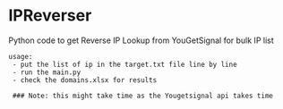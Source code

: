 # IPReverser
Python code to get Reverse IP Lookup from YouGetSignal for bulk IP list

```
usage: 
 - put the list of ip in the target.txt file line by line
 - run the main.py 
 - check the domains.xlsx for results
 
 ### Note: this might take time as the Yougetsignal api takes time
 ```
 
 
